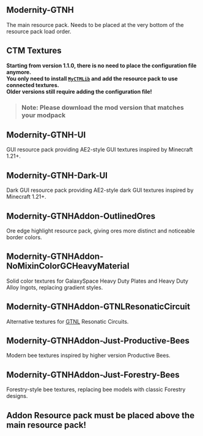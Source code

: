 ## Modernity-GTNH
The main resource pack. Needs to be placed at the very bottom of the resource pack load order.

## CTM Textures

**Starting from version 1.1.0, there is no need to place the configuration file anymore.  
You only need to install [`MyCTMLib`](https://github.com/ABKQPO/MyCTMLib) and add the resource pack to use connected textures.**  
**Older versions still require adding the configuration file!**

> ### **Note: Please download the mod version that matches your modpack**

## Modernity-GTNH-UI
GUI resource pack providing AE2-style GUI textures inspired by Minecraft 1.21+.

## Modernity-GTNH-Dark-UI
Dark GUI resource pack providing AE2-style dark GUI textures inspired by Minecraft 1.21+.

## Modernity-GTNHAddon-OutlinedOres
Ore edge highlight resource pack, giving ores more distinct and noticeable border colors.

## Modernity-GTNHAddon-NoMixinColorGCHeavyMaterial
Solid color textures for GalaxySpace Heavy Duty Plates and Heavy Duty Alloy Ingots, replacing gradient styles.

## Modernity-GTNHAddon-GTNLResonaticCircuit
Alternative textures for [GTNL](https://github.com/ABKQPO/GT-Not-Leisure) Resonatic Circuits.

## Modernity-GTNHAddon-Just-Productive-Bees
Modern bee textures inspired by higher version Productive Bees.

## Modernity-GTNHAddon-Just-Forestry-Bees
Forestry-style bee textures, replacing bee models with classic Forestry designs.


## **Addon Resource pack must be placed above the main resource pack!**